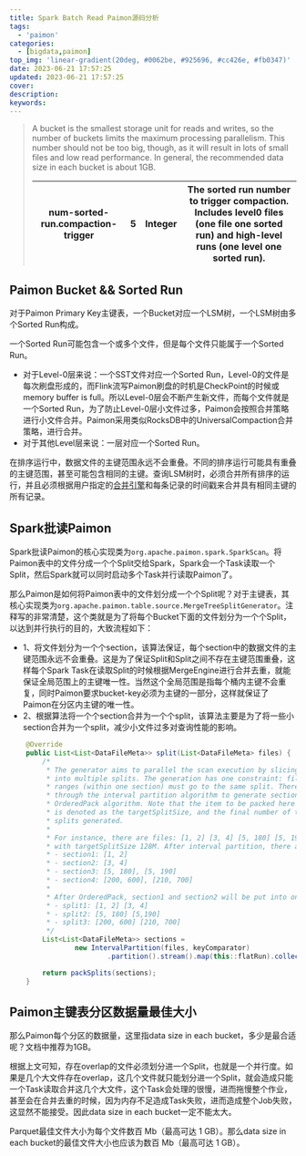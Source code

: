 ```yaml
---
title: Spark Batch Read Paimon源码分析
tags:
  - 'paimon'
categories:
  - [bigdata,paimon]
top_img: 'linear-gradient(20deg, #0062be, #925696, #cc426e, #fb0347)'
date: 2023-06-21 17:57:25
updated: 2023-06-21 17:57:25
cover:
description:
keywords:
---
```


> A bucket is the smallest storage unit for reads and writes, so the number of buckets limits the maximum processing parallelism. This number should not be too big, though, as it will result in lots of small files and low read performance. In general, the recommended data size in each bucket is about 1GB.
>
> | num-sorted-run.compaction-trigger | 5    | Integer | The sorted run number to trigger compaction. Includes level0 files (one file one sorted run) and high-level runs (one level one sorted run). |
> | --------------------------------- | ---- | ------- | ------------------------------------------------------------ |

## Paimon Bucket && Sorted Run

对于Paimon Primary Key主键表，一个Bucket对应一个LSM树，一个LSM树由多个Sorted Run构成。

一个Sorted Run可能包含一个或多个文件，但是每个文件只能属于一个Sorted Run。

- 对于Level-0层来说：一个SST文件对应一个Sorted Run，Level-0的文件是每次刷盘形成的，而Flink流写Paimon刷盘的时机是CheckPoint的时候或memory buffer is full。所以Level-0层会不断产生新文件，而每个文件就是一个Sorted Run，为了防止Level-0层小文件过多，Paimon会按照合并策略进行小文件合并。Paimon采用类似RocksDB中的UniversalCompaction合并策略，进行合并。
- 对于其他Level层来说：一层对应一个Sorted Run。

在排序运行中，数据文件的主键范围永远不会重叠。不同的排序运行可能具有重叠的主键范围，甚至可能包含相同的主键。查询LSM树时，必须合并所有排序的运行，并且必须根据用户指定的[合并引擎](https://paimon.apache.org/docs/master/concepts/primary-key-table/#merge-engines)和每条记录的时间戳来合并具有相同主键的所有记录。



## Spark批读Paimon

Spark批读Paimon的核心实现类为`org.apache.paimon.spark.SparkScan`。将Paimon表中的文件分成一个个Split交给Spark，Spark会一个Task读取一个Split，然后Spark就可以同时启动多个Task并行读取Paimon了。

那么Paimon是如何将Paimon表中的文件划分成一个个Split呢？对于主键表，其核心实现类为`org.apache.paimon.table.source.MergeTreeSplitGenerator`。注释写的非常清楚，这个类就是为了将每个Bucket下面的文件划分为一个个Split，以达到并行执行的目的，大致流程如下：

- 1、将文件划分为一个个section，该算法保证，每个section中的数据文件的主键范围永远不会重叠。这是为了保证Split和Split之间不存在主键范围重叠，这样每个Spark Task在读取Split的时候根据MergeEngine进行合并去重，就能保证全局范围上的主键唯一性。当然这个全局范围是指每个桶内主键不会重复，同时Paimon要求bucket-key必须为主键的一部分，这样就保证了Paimon在分区内主键的唯一性。
- 2、根据算法将一个个section合并为一个个split，该算法主要是为了将一些小section合并为一个split，减少小文件过多对查询性能的影响。

```java
    @Override
    public List<List<DataFileMeta>> split(List<DataFileMeta> files) {
        /*
         * The generator aims to parallel the scan execution by slicing the files of each bucket
         * into multiple splits. The generation has one constraint: files with intersected key
         * ranges (within one section) must go to the same split. Therefore, the files are first to go
         * through the interval partition algorithm to generate sections and then through the
         * OrderedPack algorithm. Note that the item to be packed here is each section, the capacity
         * is denoted as the targetSplitSize, and the final number of the bins is the number of
         * splits generated.
         *
         * For instance, there are files: [1, 2] [3, 4] [5, 180] [5, 190] [200, 600] [210, 700]
         * with targetSplitSize 128M. After interval partition, there are four sections:
         * - section1: [1, 2]
         * - section2: [3, 4]
         * - section3: [5, 180], [5, 190]
         * - section4: [200, 600], [210, 700]
         *
         * After OrderedPack, section1 and section2 will be put into one bin (split), so the final result will be:
         * - split1: [1, 2] [3, 4]
         * - split2: [5, 180] [5,190]
         * - split3: [200, 600] [210, 700]
         */
        List<List<DataFileMeta>> sections =
                new IntervalPartition(files, keyComparator)
                        .partition().stream().map(this::flatRun).collect(Collectors.toList());

        return packSplits(sections);
    }
```



## Paimon主键表分区数据量最佳大小

那么Paimon每个分区的数据量，这里指data size in each bucket，多少是最合适呢？文档中推荐为1GB。

根据上文可知，存在overlap的文件必须划分进一个Split，也就是一个并行度。如果是几个大文件存在overlap，这几个文件就只能划分进一个Split，就会造成只能一个Task读取合并这几个大文件，这个Task会处理的很慢，进而拖慢整个作业，甚至会在合并去重的时候，因为内存不足造成Task失败，进而造成整个Job失败，这显然不能接受。因此data size in each bucket一定不能太大。

Parquet最佳文件大小为每个文件数百 Mb（最高可达 1 GB）。那么data size in each bucket的最佳文件大小也应该为数百 Mb（最高可达 1 GB）。


